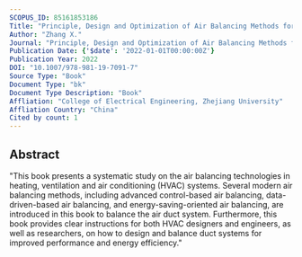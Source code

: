 ```yaml
---
SCOPUS_ID: 85161853186
Title: "Principle, Design and Optimization of Air Balancing Methods for the Multi-zone Ventilation Systems in Low Carbon Green Buildings"
Author: "Zhang X."
Journal: "Principle, Design and Optimization of Air Balancing Methods for the Multi-zone Ventilation Systems in Low Carbon Green Buildings"
Publication Date: {'$date': '2022-01-01T00:00:00Z'}
Publication Year: 2022
DOI: "10.1007/978-981-19-7091-7"
Source Type: "Book"
Document Type: "bk"
Document Type Description: "Book"
Affliation: "College of Electrical Engineering, Zhejiang University"
Affliation Country: "China"
Cited by count: 1
---
```


## Abstract
"This book presents a systematic study on the air balancing technologies in heating, ventilation and air conditioning (HVAC) systems. Several modern air balancing methods, including advanced control-based air balancing, data-driven-based air balancing, and energy-saving-oriented air balancing, are introduced in this book to balance the air duct system. Furthermore, this book provides clear instructions for both HVAC designers and engineers, as well as researchers, on how to design and balance duct systems for improved performance and energy efficiency."
